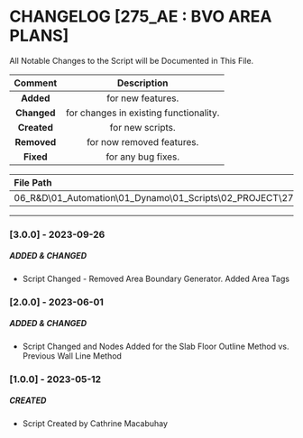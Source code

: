 # CHANGELOG [275_AE : BVO AREA PLANS]
All Notable Changes to the Script will be Documented in This File.

| Comment | Description |
| :--: | :--: |
| **Added**  | for new features. |
|**Changed** |for changes in existing functionality. |
|**Created** | for new scripts. |
|**Removed** |for now removed features. |
|**Fixed** |for any bug fixes. |

| File Path | 
| :-- |
| 06_R&D\01_Automation\01_Dynamo\01_Scripts\02_PROJECT\275_VESTEDA\AREA |
------------------------------------------------------------------

### [3.0.0] - 2023-09-26
##### ADDED & CHANGED
- Script Changed - Removed Area Boundary Generator. Added Area Tags

### [2.0.0] - 2023-06-01
##### ADDED & CHANGED
- Script Changed and Nodes Added for the Slab Floor Outline Method vs. Previous Wall Line Method

### [1.0.0] - 2023-05-12
##### CREATED
- Script Created by Cathrine Macabuhay

